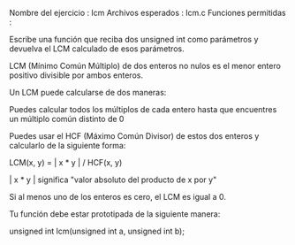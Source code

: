 Nombre del ejercicio : lcm
Archivos esperados : lcm.c
Funciones permitidas :

Escribe una función que reciba dos unsigned int como parámetros y devuelva el LCM calculado de esos parámetros.

LCM (Mínimo Común Múltiplo) de dos enteros no nulos es el menor entero positivo divisible por ambos enteros.

Un LCM puede calcularse de dos maneras:

Puedes calcular todos los múltiplos de cada entero hasta que encuentres un múltiplo común distinto de 0

Puedes usar el HCF (Máximo Común Divisor) de estos dos enteros y calcularlo de la siguiente forma:

LCM(x, y) = | x * y | / HCF(x, y)

| x * y | significa "valor absoluto del producto de x por y"

Si al menos uno de los enteros es cero, el LCM es igual a 0.

Tu función debe estar prototipada de la siguiente manera:

unsigned int lcm(unsigned int a, unsigned int b);